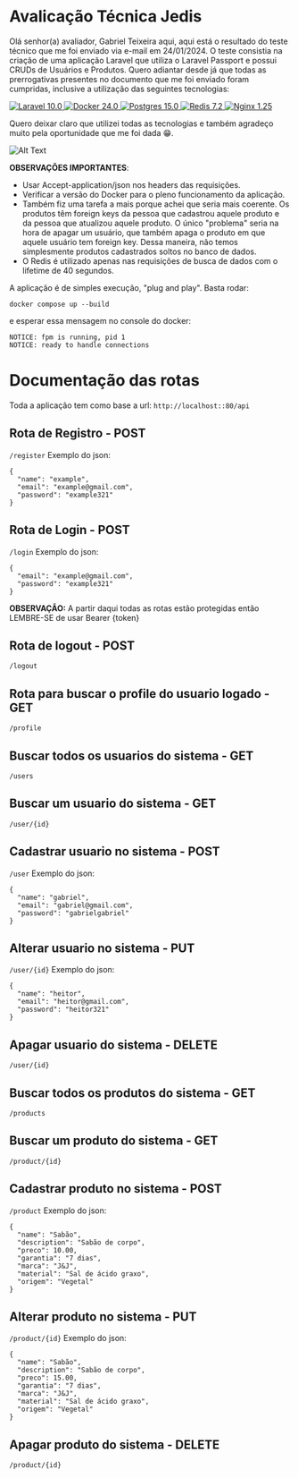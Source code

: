 # Avalicação Técnica Jedis
Olá senhor(a) avaliador, Gabriel Teixeira aqui, aqui está o resultado do teste técnico que me foi enviado via e-mail em 24/01/2024. O teste consistia na criação de uma aplicação Laravel que utiliza o Laravel Passport e possui CRUDs de Usuários e Produtos. Quero adiantar desde já que todas as prerrogativas presentes no documento que me foi enviado foram cumpridas, inclusive a utilização das seguintes tecnologias:

<a href="https://laravel.com/">
    <img src="https://shields.io/badge/Laravel-10.0v-blue.svg?logo=laravel" alt="Laravel 10.0" />
</a>
<a href="https://docker.com">
    <img src="https://shields.io/badge/Docker-24.0v-blue.svg?logo=docker" alt="Docker 24.0" />
</a>
<a href="https://www.postgresql.org/">
    <img src="https://shields.io/badge/Postgres-15.0v-blue.svg?logo=postgresql" alt="Postgres 15.0" />
</a>
<a href="https://redis.io/">
    <img src="https://shields.io/badge/Redis-7.2v-blue.svg?logo=redis" alt="Redis 7.2" />
</a>
<a href="https://nginx.org/">
    <img src="https://shields.io/badge/Nginx-1.25v-blue.svg?logo=nginx" alt="Nginx 1.25" />
</a>

Quero deixar claro que utilizei todas as tecnologias e também agradeço muito pela oportunidade que me foi dada 😁.

![Alt Text](https://66.media.tumblr.com/5d660d5cee750d69c64c4e5eaca5e862/tumblr_mqklvtXpgy1s0kkr4o1_250.gif)

**OBSERVAÇÕES IMPORTANTES**: 
- Usar Accept-application/json nos headers das requisições.
- Verificar a versão do Docker para o pleno funcionamento da aplicação.
- Também fiz uma tarefa a mais porque achei que seria mais coerente. Os produtos têm foreign keys da pessoa que cadastrou aquele produto e da pessoa que atualizou aquele produto. O único "problema" seria na hora de apagar um usuário, que também apaga o produto em que aquele usuário tem foreign key. Dessa maneira, não temos simplesmente produtos cadastrados soltos no banco de dados.
- O Redis é utilizado apenas nas requisições de busca de dados com o lifetime de 40 segundos.  

A aplicação é de simples execução, "plug and play". Basta rodar:
```
docker compose up --build
```
e esperar essa mensagem no console do docker: 
```
NOTICE: fpm is running, pid 1
NOTICE: ready to handle connections
``` 
# Documentação das rotas
Toda a aplicação tem como base a url: ```http://localhost::80/api```

## Rota de Registro - POST
```/register```
Exemplo do json:
```
{
  "name": "example",
  "email": "example@gmail.com",
  "password": "example321"
}
```
## Rota de Login - POST 
```/login```
Exemplo do json:
```
{
  "email": "example@gmail.com",
  "password": "example321"
}
```

**OBSERVAÇÃO:** A partir daqui todas as rotas estão protegidas então LEMBRE-SE de usar Bearer {token}

## Rota de logout - POST
```/logout```

## Rota para buscar o profile do usuario logado - GET
```/profile```

## Buscar todos os usuarios do sistema - GET
```/users```

## Buscar um usuario do sistema - GET
```/user/{id}```

## Cadastrar usuario no sistema - POST
```/user```
Exemplo do json:
```
{
  "name": "gabriel",
  "email": "gabriel@gmail.com",
  "password": "gabrielgabriel"
}
```

## Alterar usuario no sistema - PUT
```/user/{id}```
Exemplo do json:
```
{
  "name": "heitor",
  "email": "heitor@gmail.com",
  "password": "heitor321"
}
```

## Apagar usuario do sistema - DELETE
```/user/{id}```

## Buscar todos os produtos do sistema - GET
```/products```

## Buscar um produto do sistema - GET
```/product/{id}```

## Cadastrar produto no sistema - POST
```/product```
Exemplo do json:
```
{
  "name": "Sabão",
  "description": "Sabão de corpo",
  "preco": 10.00,
  "garantia": "7 dias",
  "marca": "J&J",
  "material": "Sal de ácido graxo",
  "origem": "Vegetal"
}
```

## Alterar produto no sistema - PUT
```/product/{id}```
Exemplo do json:
```
{
  "name": "Sabão",
  "description": "Sabão de corpo",
  "preco": 15.00,
  "garantia": "7 dias",
  "marca": "J&J",
  "material": "Sal de ácido graxo",
  "origem": "Vegetal"
}
```

## Apagar produto do sistema - DELETE
```/product/{id}```
